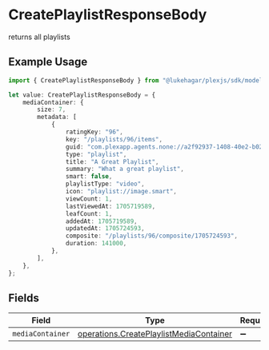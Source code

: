 # CreatePlaylistResponseBody

returns all playlists

## Example Usage

```typescript
import { CreatePlaylistResponseBody } from "@lukehagar/plexjs/sdk/models/operations";

let value: CreatePlaylistResponseBody = {
    mediaContainer: {
        size: 7,
        metadata: [
            {
                ratingKey: "96",
                key: "/playlists/96/items",
                guid: "com.plexapp.agents.none://a2f92937-1408-40e2-b022-63a8a9377e55",
                type: "playlist",
                title: "A Great Playlist",
                summary: "What a great playlist",
                smart: false,
                playlistType: "video",
                icon: "playlist://image.smart",
                viewCount: 1,
                lastViewedAt: 1705719589,
                leafCount: 1,
                addedAt: 1705719589,
                updatedAt: 1705724593,
                composite: "/playlists/96/composite/1705724593",
                duration: 141000,
            },
        ],
    },
};
```

## Fields

| Field                                                                                                     | Type                                                                                                      | Required                                                                                                  | Description                                                                                               |
| --------------------------------------------------------------------------------------------------------- | --------------------------------------------------------------------------------------------------------- | --------------------------------------------------------------------------------------------------------- | --------------------------------------------------------------------------------------------------------- |
| `mediaContainer`                                                                                          | [operations.CreatePlaylistMediaContainer](../../../sdk/models/operations/createplaylistmediacontainer.md) | :heavy_minus_sign:                                                                                        | N/A                                                                                                       |